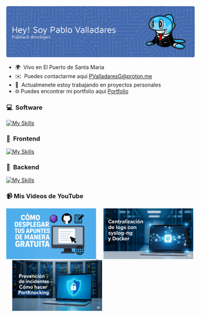 <img src="./images/banner.png">

-   🌍  Vivo en El Puerto de Santa Maria
-   ✉️  Puedes contactarme aqui [PValladaresG@proton.me](mailto:PValladaresG@proton.me)
-   🧠  Actualmenete estoy trabajando en proyectos personales
-   🌐  Puedes encontrar mi portfolio aquí [Portfolio](https://www.pablo-vg.com/es/)

### 💻 &nbsp;Software
[![My Skills](https://skillicons.dev/icons?i=git,linux,docker,nginx,aws,postman,vercel,eclipse,figma)](https://skillicons.dev)

### 🎨 &nbsp;Frontend
[![My Skills](https://skillicons.dev/icons?i=html,css,ts,react,nextjs,angular,astro,htmx,tailwind,sass)](https://skillicons.dev)

### 🔧 &nbsp;Backend
[![My Skills](https://skillicons.dev/icons?i=nodejs,php,java,laravel,prisma,mysql,firebase,py,elasticsearch)](https://skillicons.dev)

### 📹 Mis Videos de YouTube

<div>
    <a href="https://www.youtube.com/watch?v=ussNAHN84xA" target="_blank">
        <img src="./images/Miniatura 1.png" alt="Cómo desplegar tus apuntes de manera gratuita" width="240" height="135">
    </a>&nbsp;&nbsp;&nbsp;
    <a href="https://www.youtube.com/watch?v=vsNZ7zzyjDM" target="_blank">
        <img src="./images/Miniatura 2.png" alt="Centralización de logs con syslog-ng y Docker" width="240" height="135">
    </a>&nbsp;&nbsp;&nbsp;
    <a href="https://www.youtube.com/watch?v=rsNB6r0bXp8" target="_blank">
        <img src="./images/Miniatura 3.png" alt="Prevención de incidentes - Cómo hacer PortKnocking" width="240" height="135">
    </a>
</div>

